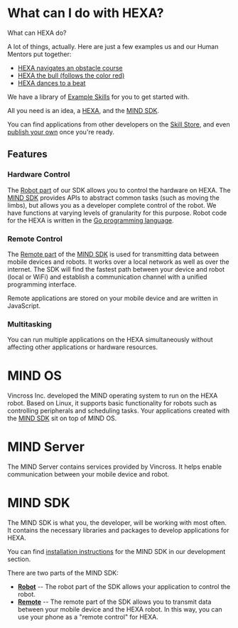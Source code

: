 # What can I do with HEXA?

What can HEXA do?

A lot of things, actually. Here are just a few examples us and our Human Mentors put together:

* [HEXA navigates an obstacle course](https://www.youtube.com/watch?v=5OQrAyfnBBo)
* [HEXA the bull \(follows the color red\)](https://www.youtube.com/watch?v=N1Ybisn04so)
* [HEXA dances to a beat](https://www.youtube.com/watch?v=PBaB7I-Baa8)

We have a library of [Example Skills](/Development/exampleskills.md) for you to get started with.

All you need is an idea, a [HEXA](http://www.vincross.com/hexa), and the [MIND SDK](/Introduction/mindsdk.md).

You can find applications from other developers on the [Skill Store](/Introduction/skillstore.md), and even [publish your own](/Introduction/publishingskills.md) once you're ready.

## Features

### Hardware Control

The [Robot part](/Introduction/robot.md) of our SDK allows you to control the hardware on HEXA. The [MIND SDK](/Introduction/mindsdk.md) provides APIs to abstract common tasks \(such as moving the limbs\), but allows you as a developer complete control of the robot. We have functions at varying levels of granularity for this purpose. Robot code for the HEXA is written in the [Go programming language](https://golang.org/).

### Remote Control

The [Remote part](/Introduction/remote.md) of the [MIND SDK](/Introduction/mindsdk.md) is used for transmitting data between mobile devices and robots. It works over a local network as well as over the internet. The SDK will find the fastest path between your device and robot \(local or WiFi\) and establish a communication channel with a unified programming interface.

Remote applications are stored on your mobile device and are written in JavaScript.

### Multitasking

You can run multiple applications on the HEXA simultaneously without affecting other applications or hardware resources.

# MIND OS

Vincross Inc. developed the MIND operating system to run on the HEXA robot. Based on Linux, it supports basic functionality for robots such as controlling peripherals and scheduling tasks. Your applications created with the [MIND SDK](/Introduction/mindsdk.md) sit on top of MIND OS.

# MIND Server

The MIND Server contains services provided by Vincross. It helps enable communication between your mobile device and robot.

# MIND SDK

The MIND SDK is what you, the developer, will be working with most often. It contains the necessary libraries and packages to develop applications for HEXA.

You can find [installation instructions](/Development/installmind.md) for the MIND SDK in our development section.

There are two parts of the MIND SDK:

* [**Robot**](/Introduction/robot.md) -- The robot part of the SDK allows your application to control the robot. 
* [**Remote**](/Introduction/remote.md) -- The remote part of the SDK allows you to transmit data between your mobile device and the HEXA robot. In this way, you can use your phone as a "remote control" for HEXA. 



